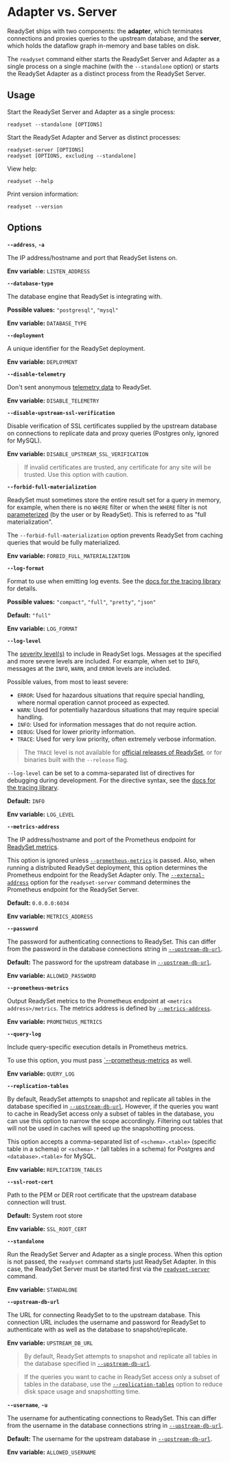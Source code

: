 # Adapter vs. Server

ReadySet ships with two components: the **adapter**, which terminates connections and proxies queries to the upstream database, and the **server**, which holds the dataflow graph in-memory and base tables on disk.

The `readyset` command either starts the ReadySet Server and Adapter as a single process on a single machine (with the `--standalone` option) or starts the ReadySet Adapter as a distinct process from the ReadySet Server.

## Usage

Start the ReadySet Server and Adapter as a single process:

```
readyset --standalone [OPTIONS]
```

Start the ReadySet Adapter and Server as distinct processes:

```
readyset-server [OPTIONS]
readyset [OPTIONS, excluding --standalone]
```

View help:

```
readyset --help
```

Print version information:

```
readyset --version
```

## Options

**`--address`**, **`-a`**

The IP address/hostname and port that ReadySet listens on.

**Env variable:** `LISTEN_ADDRESS`

**`--database-type`**

The database engine that ReadySet is integrating with.

**Possible values:** `"postgresql"`, `"mysql"`

**Env variable:** `DATABASE_TYPE`

**`--deployment`**

A unique identifier for the ReadySet deployment.

**Env variable:** `DEPLOYMENT`

**`--disable-telemetry`**

Don't sent anonymous [telemetry data](https://docs.readyset.io/reference/telemetry/) to ReadySet.

**Env variable:** `DISABLE_TELEMETRY`

**`--disable-upstream-ssl-verification`**

Disable verification of SSL certificates supplied by the upstream database on connections to replicate data and proxy queries (Postgres only, ignored for MySQL).

**Env variable:** `DISABLE_UPSTREAM_SSL_VERIFICATION`

> If invalid certificates are trusted, any certificate for any site will be trusted. Use this option with caution.

**`--forbid-full-materialization`**

ReadySet must sometimes store the entire result set for a query in memory, for example, when there is no `WHERE` filter or when the `WHERE` filter is not [parameterized](https://docs.readyset.io/reference/sql-support/#parameters) (by the user or by ReadySet). This is referred to as "full materialization".

The `--forbid-full-materialization` option prevents ReadySet from caching queries that would be fully materialized.

**Env variable:** `FORBID_FULL_MATERIALIZATION`

**`--log-format`**

Format to use when emitting log events. See the [docs for the tracing library](https://docs.rs/tracing-subscriber/latest/tracing_subscriber/fmt/index.html#formatters) for details.

**Possible values:** `"compact"`, `"full"`, `"pretty"`, `"json"`

**Default:** `"full"`

**Env variable:** `LOG_FORMAT`

**`--log-level`**

The [severity level(s)](https://docs.rs/tracing-core/0.1.30/tracing_core/metadata/struct.Level.html#implementations) to include in ReadySet logs. Messages at the specified and more severe levels are included. For example, when set to `INFO`, messages at the `INFO`, `WARN`, and `ERROR` levels are included.

Possible values, from most to least severe:

- `ERROR`: Used for hazardous situations that require special handling, where normal operation cannot proceed as expected.
- `WARN`: Used for potentially hazardous situations that may require special handling.
- `INFO`: Used for information messages that do not require action.
- `DEBUG`: Used for lower priority information.
- `TRACE`: Used for very low priority, often extremely verbose information.

> The `TRACE` level is not available for [official releases of ReadySet](https://docs.readyset.io/releases/readyset-core/), or for binaries built with the `--release` flag.

`--log-level` can be set to a comma-separated list of directives for debugging during development. For the directive syntax, see the [docs for the tracing library](https://docs.rs/tracing-subscriber/latest/tracing_subscriber/filter/struct.EnvFilter.html).

**Default:** `INFO`

**Env variable:** `LOG_LEVEL`

**`--metrics-address`**

The IP address/hostname and port of the Prometheus endpoint for [ReadySet metrics](http://docs/rustdoc/readyset_client/metrics/recorded/index.html).

This option is ignored unless [`--prometheus-metrics`](https://docs.readyset.io/reference/cli/readyset/#-prometheus-metrics) is passed. Also, when running a distributed ReadySet deployment, this option determines the Prometheus endpoint for the ReadySet Adapter only. The [`--external-address`](https://docs.readyset.io/reference/cli/readyset-server/#-external-address) option for the `readyset-server` command determines the Prometheus endpoint for the ReadySet Server.

**Default:** `0.0.0.0:6034`

**Env variable:** `METRICS_ADDRESS`

**`--password`**

The password for authenticating connections to ReadySet. This can differ from the password in the database connections string in [`--upstream-db-url`](https://docs.readyset.io/reference/cli/readyset/#-upstream-db-url).

**Default:** The password for the upstream database in [`--upstream-db-url`](https://docs.readyset.io/reference/cli/readyset/#-upstream-db-url).

**Env variable:** `ALLOWED_PASSWORD`

**`--prometheus-metrics`**

Output ReadySet metrics to the Prometheus endpoint at `<metrics address>/metrics`. The metrics address is defined by [`--metrics-address`](https://docs.readyset.io/reference/cli/readyset/#-metrics-address).

**Env variable:** `PROMETHEUS_METRICS`

**`--query-log`**

Include query-specific execution details in Prometheus metrics.

To use this option, you must pass [`--prometheus-metrics](https://docs.readyset.io/reference/cli/readyset/#-prometheus-metrics) as well.

**Env variable:** `QUERY_LOG`

**`--replication-tables`**

By default, ReadySet attempts to snapshot and replicate all tables in the database specified in [`--upstream-db-url`](https://docs.readyset.io/reference/cli/readyset/#-upstream-db-url). However, if the queries you want to cache in ReadySet access only a subset of tables in the database, you can use this option to narrow the scope accordingly. Filtering out tables that will not be used in caches will speed up the snapshotting process.

This option accepts a comma-separated list of `<schema>.<table>` (specific table in a schema) or `<schema>.*` (all tables in a schema) for Postgres and `<database>.<table>` for MySQL.

**Env variable:** `REPLICATION_TABLES`

**`--ssl-root-cert`**

Path to the PEM or DER root certificate that the upstream database connection will trust.

**Default:** System root store

**Env variable:** `SSL_ROOT_CERT`

**`--standalone`**

Run the ReadySet Server and Adapter as a single process. When this option is not passed, the `readyset` command starts just ReadySet Adapter. In this case, the ReadySet Server must be started first via the [`readyset-server`](https://docs.readyset.io/reference/cli/readyset-server/) command.

**Env variable:** `STANDALONE`

**`--upstream-db-url`**

The URL for connecting ReadySet to to the upstream database. This connection URL includes the username and password for ReadySet to authenticate with as well as the database to snapshot/replicate.

**Env variable:** `UPSTREAM_DB_URL`

> By default, ReadySet attempts to snapshot and replicate all tables in the database specified in [`--upstream-db-url`](https://docs.readyset.io/reference/cli/readyset/#-upstream-db-url).

> If the queries you want to cache in ReadySet access only a subset of tables in the database, use the [`--replication-tables`](https://docs.readyset.io/reference/cli/readyset/#-replication-tables) option to reduce disk space usage and snapshotting time.

**`--username`**, **`-u`**

The username for authenticating connections to ReadySet. This can differ from the username in the database connections string in [`--upstream-db-url`](https://docs.readyset.io/reference/cli/readyset/#-upstream-db-url).

**Default:** The username for the upstream database in [`--upstream-db-url`](https://docs.readyset.io/reference/cli/readyset/#-upstream-db-url).

**Env variable:** `ALLOWED_USERNAME`